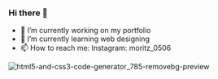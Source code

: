 ### Hi there 👋



- 🔭 I’m currently working on my portfolio
- 🌱 I’m currently learning web designing
- 📫 How to reach me: Instagram: moritz_0506




![html5-and-css3-code-generator_785-removebg-preview](https://user-images.githubusercontent.com/79975750/134062827-8456f8a1-b2cc-4e1b-9b00-669324f6a568.png)


